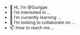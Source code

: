 - 👋 Hi, I’m @Gurigae
- 👀 I’m interested in ...
- 🌱 I’m currently learning ...
- 💞️ I’m looking to collaborate on ...
- 📫 How to reach me ...

<!---
Gurigae/Gurigae is a ✨ special ✨ repository because its `README.md` (this file) appears on your GitHub profile.
You can click the Preview link to take a look at your changes.
--->
